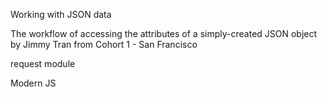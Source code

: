 Working with JSON data

The workflow of accessing the attributes of a simply-created JSON object by Jimmy Tran from Cohort 1 - San Francisco

request module

Modern JS
